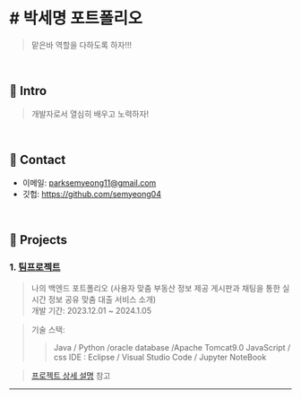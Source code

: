 # # 박세명 포트폴리오
> 맡은바 역할을 다하도록 하자!!!
</br>

## :pushpin: Intro
> 개발자로서 열심히 배우고 노력하자!

</br>

## :pushpin: Contact
- 이메일: parksemyeong11@gmail.com 
- 깃헙: https://github.com/semyeong04

</br>

## :pushpin: Projects
### 1. [팀프로젝트](https://github.com/SMHRD-2021-KDT-AI-16/EarlyRepo.git)
> 나의 백엔드 포트폴리오
> (사용자 맞춤 부동산 정보 제공 게시판과 채팅을 통한 실시간 정보 공유
맞춤 대출 서비스 소개)  
> 개발 기간: 2023.12.01 ~ 2024.1.05  
  
>기술 스택:
>> Java / Python /oracle database /Apache Tomcat9.0 
>> JavaScript / css
> IDE :
Eclipse / Visual Studio Code / Jupyter NoteBook

>[프로젝트 상세 설명](https://github.com/SMHRD-2021-KDT-AI-16/EarlyRepo.git) 참고

---

